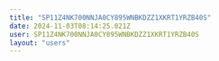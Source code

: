 ```yaml
---
title: "SP11Z4NK700NNJA0CY895WNBKDZZ1XKRT1YRZB40S"
date: 2024-11-03T08:14:25.021Z
user: SP11Z4NK700NNJA0CY895WNBKDZZ1XKRT1YRZB40S
layout: "users"
---
```

    
